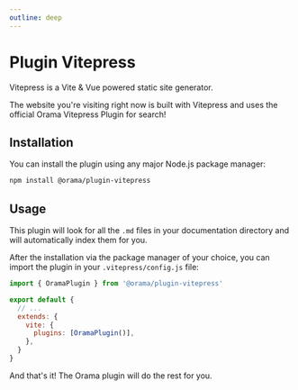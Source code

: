 ```yaml
---
outline: deep
---
```


# Plugin Vitepress

Vitepress is a Vite & Vue powered static site generator.

The website you're visiting right now is built with Vitepress and uses the official Orama Vitepress Plugin for search!

## Installation

You can install the plugin using any major Node.js package manager:

```bash copy 
npm install @orama/plugin-vitepress
```

## Usage

This plugin will look for all the `.md` files in your documentation directory and will automatically index them for you.

After the installation via the package manager of your choice, you can import the plugin in your `.vitepress/config.js` file:

```js
import { OramaPlugin } from '@orama/plugin-vitepress'

export default {
  // ...
  extends: {
    vite: {
      plugins: [OramaPlugin()],
    },
  }
}
```

And that's it! The Orama plugin will do the rest for you.
